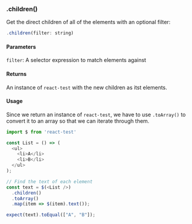 ### .children()

Get the direct children of all of the elements with an optional filter:

```js
.children(filter: string)
```

#### Parameters

`filter`: A selector expression to match elements against

#### Returns

An instance of `react-test` with the new children as itst elements.

#### Usage

Since we return an instance of `react-test`, we have to use `.toArray()` to convert it to an array so that we can iterate through them.

```js
import $ from 'react-test'

const List = () => (
  <ul>
    <li>A</li>
    <li>B</li>
  </ul>
);

// Find the text of each element
const text = $(<List />)
  .children()
  .toArray()
  .map(item => $(item).text());

expect(text).toEqual(["A", "B"]);
```
